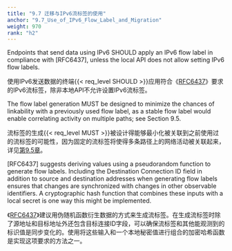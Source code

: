 ```yaml
---
title: "9.7 迁移与IPv6流标签的使用"
anchor: "9.7_Use_of_IPv6_Flow_Label_and_Migration"
weight: 970
rank: "h2"
---
```


Endpoints that send data using IPv6 SHOULD apply an IPv6 flow label in compliance with [RFC6437], unless the local API does not allow setting IPv6 flow labels.

使用IPv6发送数据的终端{{< req_level SHOULD >}}应用符合《[RFC6437]()》要求的IPv6流标签，除非本地API不允许设置IPv6流标签。

The flow label generation MUST be designed to minimize the chances of linkability with a previously used flow label, as a stable flow label would enable correlating activity on multiple paths; see Section 9.5.

流标签的生成{{< req_level MUST >}}被设计得能够最小化被关联到之前使用过的流标签的可能性，因为固定的流标签将使得多条路径上的网络活动被关联起来，详见[第9.5章]()。

[RFC6437] suggests deriving values using a pseudorandom function to generate flow labels. Including the Destination Connection ID field in addition to source and destination addresses when generating flow labels ensures that changes are synchronized with changes in other observable identifiers. A cryptographic hash function that combines these inputs with a local secret is one way this might be implemented.

《[RFC6437]()》建议用伪随机函数衍生数据的方式来生成流标签。在生成流标签时除了源地址和目标地址外还包含目标连接ID字段，可以确保流标签和其他能观测到的标识值是同步变化的。使用将这些输入和一个本地秘密值进行组合的加密哈希函数是实现这项要求的方法之一。
